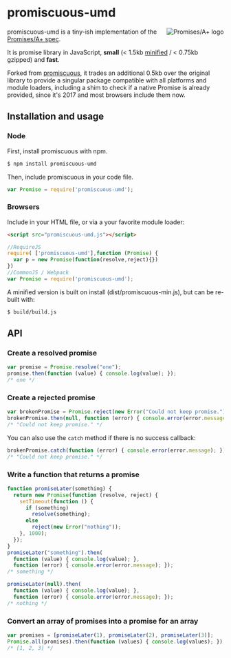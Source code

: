 # promiscuous-umd
<a href="http://promises-aplus.github.com/promises-spec">
  <img src="https://promisesaplus.com/assets/logo-small.png"
       alt="Promises/A+ logo" title="Promises/A+ 1.0 compliant" align="right" />
</a>

promiscuous-umd is a tiny-ish implementation of the [Promises/A+ spec](http://promises-aplus.github.com/promises-spec/).

It is promise library in JavaScript, **small** (< 1.5kb [minified](https://raw.github.com/mix3d/promiscuous-umd/dist/promiscuous-min.js) / < 0.75kb gzipped) and **fast**.

Forked from [promiscuous](http://github.com/mix3d/promiscuous-umd/), it trades an additional 0.5kb over the original library to provide a singular package compatible with all platforms and module loaders, including a shim to check if a native Promise is already provided, since it's 2017 and most browsers include them now.

## Installation and usage
### Node
First, install promiscuous with npm.
```bash
$ npm install promiscuous-umd
```

Then, include promiscuous in your code file.
```javascript
var Promise = require('promiscuous-umd');
```

### Browsers
Include in your HTML file, or via a your favorite module loader:
```html
<script src="promiscuous-umd.js"></script>
```
```javascript
//RequireJS
require( ['promiscuous-umd'],function (Promise) {
  var p = new Promise(function(resolve,reject){})
})
//CommonJS / Webpack
var Promise = require('promiscuous-umd');
```

A minified version is built on install (dist/promiscuous-min.js), but can be re-built with:
```bash
$ build/build.js
```

## API
### Create a resolved promise
```javascript
var promise = Promise.resolve("one");
promise.then(function (value) { console.log(value); });
/* one */
```

### Create a rejected promise
```javascript
var brokenPromise = Promise.reject(new Error("Could not keep promise."));
brokenPromise.then(null, function (error) { console.error(error.message); });
/* "Could not keep promise." */
```

You can also use the `catch` method if there is no success callback:

```javascript
brokenPromise.catch(function (error) { console.error(error.message); });
/* "Could not keep promise." */
```

### Write a function that returns a promise
```javascript
function promiseLater(something) {
  return new Promise(function (resolve, reject) {
    setTimeout(function () {
      if (something)
        resolve(something);
      else
        reject(new Error("nothing"));
    }, 1000);
  });
}
promiseLater("something").then(
  function (value) { console.log(value); },
  function (error) { console.error(error.message); });
/* something */

promiseLater(null).then(
  function (value) { console.log(value); },
  function (error) { console.error(error.message); });
/* nothing */
```

### Convert an array of promises into a promise for an array
```javascript
var promises = [promiseLater(1), promiseLater(2), promiseLater(3)];
Promise.all(promises).then(function (values) { console.log(values); });
/* [1, 2, 3] */
```
